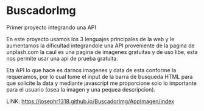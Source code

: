 # BuscadorImg
Primer proyecto integrando una API

En este proyecto usamos los 3 lenguajes principales de la web y le aumentamos la dificultad integrandole una API proveniente de la pagina de unplash.com la caul es una pagina de imagenes gratuitas y de uso libe, esta nos permite usar una api de prueba gratuita.

Eta API lo que hace es darnos imagenes y data de esta conforme la requeramos, por lo cual tome el input de la barra de busqueda HTML para que solicite la data y mediante javascript me proporcione solo lo importante para el usuario (osea la imagen y una pequea descripcion).

LINK: https://josephr1318.github.io/BuscadorImg/AppImagen/index
